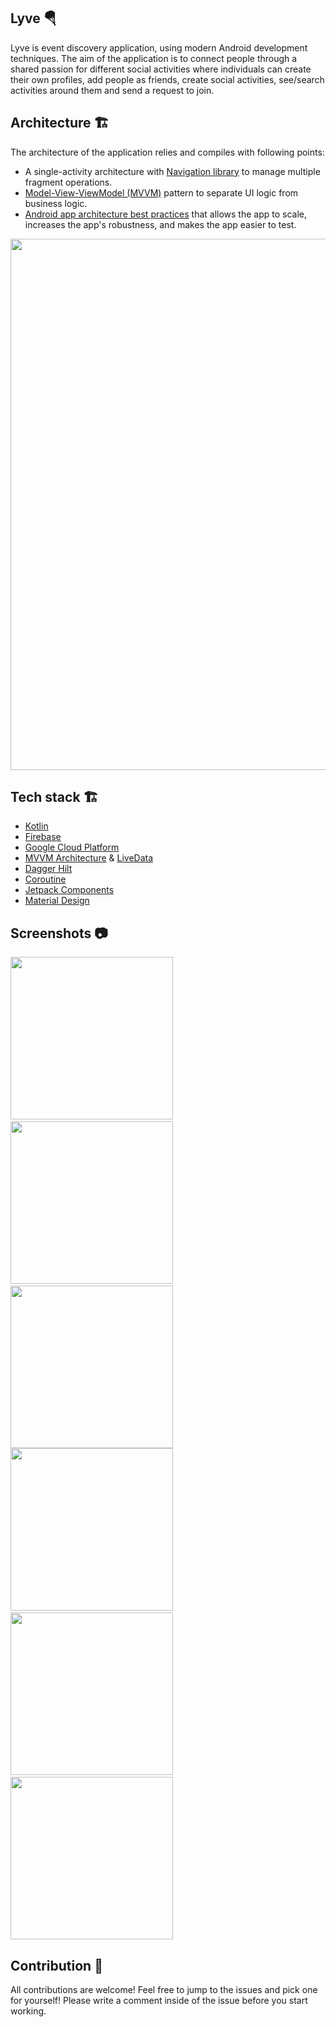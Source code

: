 ## Lyve 🪂
Lyve is event discovery application, using modern Android development techniques. The aim of the application is to connect people through a shared passion for different social activities where individuals can create their own profiles, add people as friends, create social activities, see/search activities around them and send a request to join.

## Architecture 🏗
The architecture of the application relies and compiles with following points:
* A single-activity architecture with [Navigation library](https://developer.android.com/guide/navigation) to manage multiple fragment operations.
* [Model-View-ViewModel (MVVM)](https://en.wikipedia.org/wiki/Model%E2%80%93view%E2%80%93viewmodel) pattern to separate UI logic from business logic.
* [Android app architecture best practices](https://developer.android.com/topic/architecture) that allows the app to scale, increases the app's robustness, and makes the app easier to test.

<p align="center"><a><img src="/arts/mvvm-diagram.png" width="850"></a></p>

## Tech stack 🏗
* [Kotlin](https://kotlinlang.org/)
* [Firebase](https://firebase.google.com/)
* [Google Cloud Platform](https://cloud.google.com/)
* [MVVM Architecture](https://developer.android.com/jetpack/guide) & [LiveData](https://developer.android.com/topic/libraries/architecture/livedata)
* [Dagger Hilt](https://dagger.dev/hilt/)
* [Coroutine](https://developer.android.com/kotlin/coroutines)
* [Jetpack Components](https://developer.android.com/jetpack)
* [Material Design](https://material.io/design)

## Screenshots 📷
<img src="/arts/onboarding.png" width="260" color="#DBE1FC"> &emsp;<img src="/arts/register.png" width="260" color="#DBE1FC"> &emsp;<img src="/arts/home.png" width="260" color="#DBE1FC">
<img src="/arts/home_info.png" width="260" color="#DBE1FC"> &emsp;<img src="/arts/create_event.png" width="260" color="#DBE1FC"> &emsp;<img src="/arts/search.png" width="260" color="#DBE1FC">

## Contribution 🙌
All contributions are welcome! Feel free to jump to the issues and pick one for yourself! Please write a comment inside of the issue before you start working.

